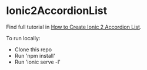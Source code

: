 # Ionic2AccordionList
Find full tutorial in [How to Create Ionic 2 Accordion List](https://www.djamware.com/post/5892739480aca7411808fa9c/how-to-create-ionic-2-accordion-list).

To run locally:

* Clone this repo
* Run 'npm install'
* Run 'ionic serve -l'
